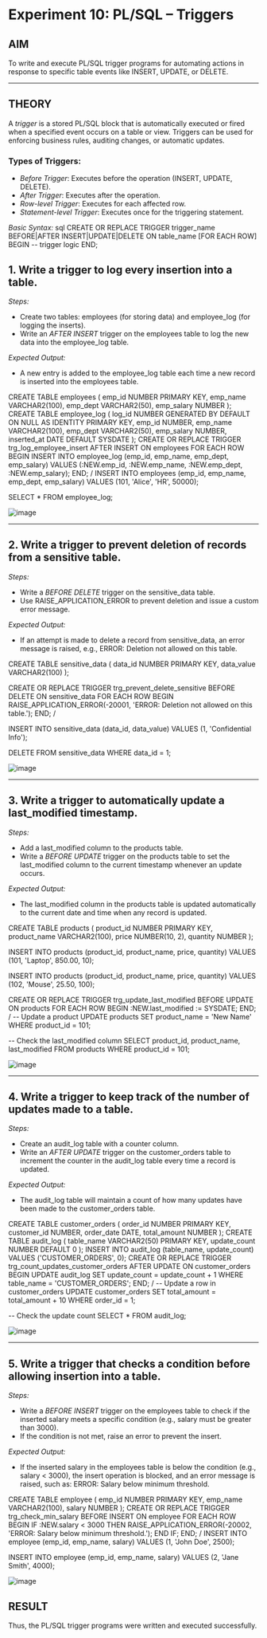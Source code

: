 # Experiment 10: PL/SQL – Triggers

## AIM
To write and execute PL/SQL trigger programs for automating actions in response to specific table events like INSERT, UPDATE, or DELETE.

---

## THEORY

A *trigger* is a stored PL/SQL block that is automatically executed or fired when a specified event occurs on a table or view. Triggers can be used for enforcing business rules, auditing changes, or automatic updates.

### Types of Triggers:
- *Before Trigger*: Executes before the operation (INSERT, UPDATE, DELETE).
- *After Trigger*: Executes after the operation.
- *Row-level Trigger*: Executes for each affected row.
- *Statement-level Trigger*: Executes once for the triggering statement.

*Basic Syntax:*
sql
CREATE OR REPLACE TRIGGER trigger_name
BEFORE|AFTER INSERT|UPDATE|DELETE ON table_name
[FOR EACH ROW]
BEGIN
   -- trigger logic
END;


## 1. Write a trigger to log every insertion into a table.
*Steps:*
- Create two tables: employees (for storing data) and employee_log (for logging the inserts).
- Write an *AFTER INSERT* trigger on the employees table to log the new data into the employee_log table.

*Expected Output:*
- A new entry is added to the employee_log table each time a new record is inserted into the employees table.

CREATE TABLE employees (
    emp_id     NUMBER PRIMARY KEY,
    emp_name   VARCHAR2(100),
    emp_dept   VARCHAR2(50),
    emp_salary NUMBER
);
CREATE TABLE employee_log (
    log_id       NUMBER GENERATED BY DEFAULT ON NULL AS IDENTITY PRIMARY KEY,
    emp_id       NUMBER,
    emp_name     VARCHAR2(100),
    emp_dept     VARCHAR2(50),
    emp_salary   NUMBER,
    inserted_at  DATE DEFAULT SYSDATE
);
CREATE OR REPLACE TRIGGER trg_log_employee_insert
AFTER INSERT ON employees
FOR EACH ROW
BEGIN
    INSERT INTO employee_log (emp_id, emp_name, emp_dept, emp_salary)
    VALUES (:NEW.emp_id, :NEW.emp_name, :NEW.emp_dept, :NEW.emp_salary);
END;
/
INSERT INTO employees (emp_id, emp_name, emp_dept, emp_salary)
VALUES (101, 'Alice', 'HR', 50000);

SELECT * FROM employee_log;


![image](https://github.com/user-attachments/assets/9eb5657c-b738-42f7-b89d-d8d3ec82c7d9)

---

## 2. Write a trigger to prevent deletion of records from a sensitive table.
*Steps:*
- Write a *BEFORE DELETE* trigger on the sensitive_data table.
- Use RAISE_APPLICATION_ERROR to prevent deletion and issue a custom error message.

*Expected Output:*
- If an attempt is made to delete a record from sensitive_data, an error message is raised, e.g., ERROR: Deletion not allowed on this table.

CREATE TABLE sensitive_data (
    data_id    NUMBER PRIMARY KEY,
    data_value VARCHAR2(100)
);

CREATE OR REPLACE TRIGGER trg_prevent_delete_sensitive
BEFORE DELETE ON sensitive_data
FOR EACH ROW
BEGIN
    RAISE_APPLICATION_ERROR(-20001, 'ERROR: Deletion not allowed on this table.');
END;
/

INSERT INTO sensitive_data (data_id, data_value) VALUES (1, 'Confidential Info');


DELETE FROM sensitive_data WHERE data_id = 1;

![image](https://github.com/user-attachments/assets/786fb976-dd58-4d75-bca7-7456571bc73e)

---

## 3. Write a trigger to automatically update a last_modified timestamp.
*Steps:*
- Add a last_modified column to the products table.
- Write a *BEFORE UPDATE* trigger on the products table to set the last_modified column to the current timestamp whenever an update occurs.

*Expected Output:*
- The last_modified column in the products table is updated automatically to the current date and time when any record is updated.


CREATE TABLE products (
    product_id     NUMBER PRIMARY KEY,
    product_name   VARCHAR2(100),
    price          NUMBER(10, 2),
    quantity       NUMBER
);

INSERT INTO products (product_id, product_name, price, quantity)
VALUES (101, 'Laptop', 850.00, 10);

INSERT INTO products (product_id, product_name, price, quantity)
VALUES (102, 'Mouse', 25.50, 100);


CREATE OR REPLACE TRIGGER trg_update_last_modified
BEFORE UPDATE ON products
FOR EACH ROW
BEGIN
    :NEW.last_modified := SYSDATE;
END;
/
-- Update a product
UPDATE products
SET product_name = 'New Name'
WHERE product_id = 101;

-- Check the last_modified column
SELECT product_id, product_name, last_modified
FROM products
WHERE product_id = 101;

![image](https://github.com/user-attachments/assets/8a8aaf8f-6043-40ba-b578-33b339e376ad)

---

## 4. Write a trigger to keep track of the number of updates made to a table.
*Steps:*
- Create an audit_log table with a counter column.
- Write an *AFTER UPDATE* trigger on the customer_orders table to increment the counter in the audit_log table every time a record is updated.

*Expected Output:*
- The audit_log table will maintain a count of how many updates have been made to the customer_orders table.

CREATE TABLE customer_orders (
    order_id     NUMBER PRIMARY KEY,
    customer_id  NUMBER,
    order_date   DATE,
    total_amount NUMBER
);
CREATE TABLE audit_log (
    table_name     VARCHAR2(50) PRIMARY KEY,
    update_count   NUMBER DEFAULT 0
);
INSERT INTO audit_log (table_name, update_count)
VALUES ('CUSTOMER_ORDERS', 0);
CREATE OR REPLACE TRIGGER trg_count_updates_customer_orders
AFTER UPDATE ON customer_orders
BEGIN
    UPDATE audit_log
    SET update_count = update_count + 1
    WHERE table_name = 'CUSTOMER_ORDERS';
END;
/
-- Update a row in customer_orders
UPDATE customer_orders
SET total_amount = total_amount + 10
WHERE order_id = 1;

-- Check the update count
SELECT * FROM audit_log;


![image](https://github.com/user-attachments/assets/df462895-d496-45c8-8c68-4466cde23cea)

---

## 5. Write a trigger that checks a condition before allowing insertion into a table.
*Steps:*
- Write a *BEFORE INSERT* trigger on the employees table to check if the inserted salary meets a specific condition (e.g., salary must be greater than 3000).
- If the condition is not met, raise an error to prevent the insert.

*Expected Output:*
- If the inserted salary in the employees table is below the condition (e.g., salary < 3000), the insert operation is blocked, and an error message is raised, such as: ERROR: Salary below minimum threshold.

CREATE TABLE employee (
    emp_id     NUMBER PRIMARY KEY,
    emp_name   VARCHAR2(100),
    salary     NUMBER
);
CREATE OR REPLACE TRIGGER trg_check_min_salary
BEFORE INSERT ON employee
FOR EACH ROW
BEGIN
    IF :NEW.salary < 3000 THEN
        RAISE_APPLICATION_ERROR(-20002, 'ERROR: Salary below minimum threshold.');
    END IF;
END;
/
INSERT INTO employee (emp_id, emp_name, salary)
VALUES (1, 'John Doe', 2500);

INSERT INTO employee (emp_id, emp_name, salary)
VALUES (2, 'Jane Smith', 4000);


![image](https://github.com/user-attachments/assets/5545c56f-851d-4bd5-bf0f-750a86fc8b34)

## RESULT
Thus, the PL/SQL trigger programs were written and executed successfully.
